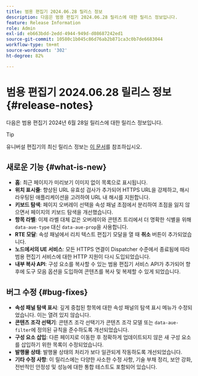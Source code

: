 ```yaml
---
title: 범용 편집기 2024.06.28 릴리스 정보
description: 다음은 범용 편집기 2024.06.28 릴리스에 대한 릴리스 정보입니다.
feature: Release Information
role: Admin
exl-id: eb663bdd-2edd-4944-949d-d08687242ed1
source-git-commit: 10580c1b045c86d76ab2b871ca3c0b7de6683044
workflow-type: tm+mt
source-wordcount: '302'
ht-degree: 82%

---
```


# 범용 편집기 2024.06.28 릴리스 정보 {#release-notes}

다음은 범용 편집기 2024년 6월 28일 릴리스에 대한 릴리스 정보입니다.

>[!TIP]
>
>유니버설 편집기의 최신 릴리스 정보는 [이 문서](/help/release-notes/universal-editor/current.md)를 참조하십시오.

## 새로운 기능 {#what-is-new}

* **홈**: 최근 페이지가 미리보기 이미지 없이 목록으로 표시됩니다.
* **위치 표시줄**: 향상된 URL 유효성 검사가 추가되어 HTTPS URL을 강제하고, 해시 라우팅된 애플리케이션을 고려하여 URL 내 해시를 지원합니다.
* **키보드 탐색**: 페이지 오버레이 선택을 속성 패널 초점에서 분리하여 초점을 잃지 않으면서 페이지의 키보드 탐색을 개선했습니다.
* **항목 라벨**: 이제 라벨 대체 값은 오버레이와 콘텐츠 트리에서 더 명확한 식별을 위해 `data-aue-type` 대신 `data-aue-prop`을 사용합니다.
* **RTE 모달**: 속성 패널에서 리치 텍스트 편집기 모달을 열 때 **취소** 버튼이 추가되었습니다.
* **노드에서의 UE 서비스**: 모든 HTTPS 연결이 Dispatcher 수준에서 종료됨에 따라 범용 편집기 서비스에 대한 HTTP 지원이 다시 도입되었습니다.
* **내부 복사 API**: 구성 요소를 복사할 수 있는 범용 편집기 서비스 API가 추가되어 향후에 도구 모음 옵션을 도입하여 콘텐츠를 복사 및 복제할 수 있게 되었습니다.

## 버그 수정 {#bug-fixes}

* **속성 패널 탐색 표시**: 깊게 중첩된 항목에 대한 속성 패널의 탐색 표시 메뉴가 수정되었습니다. 이는 열려 있지 않습니다.
* **콘텐츠 조각 선택기**: 콘텐츠 조각 선택기가 콘텐츠 조각 모델 또는 `data-aue-filter`에 정의된 규칙을 준수하도록 개선되었습니다.
* **구성 요소 삽입**: 다른 페이지로 이동한 후 정확하게 업데이트되지 않은 새 구성 요소를 삽입하기 위한 목록이 수정되었습니다.
* **발행물 상태**: 발행물 상태의 처리가 보다 일관되게 작동하도록 개선되었습니다.
* **기타 수정 사항**: 이 릴리스에는 다양한 사소한 수정 사항, 기술 부채 정리, 보안 강화, 전반적인 안정성 및 성능에 대한 통합 테스트도 포함되어 있습니다.
